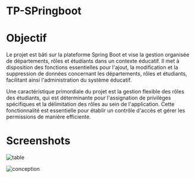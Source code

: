 # TP-SPringboot
# Objectif
Le projet est bâti sur la plateforme Spring Boot et vise la gestion organisée de départements, rôles et étudiants dans un contexte éducatif. Il met à disposition des fonctions essentielles pour l'ajout, la modification et la suppression de données concernant les départements, rôles et étudiants, facilitant ainsi l'administration du système éducatif.

Une caractéristique primordiale du projet est la gestion flexible des rôles des étudiants, qui est déterminante pour l'assignation de privilèges spécifiques et la délimitation des rôles au sein de l'application. Cette fonctionnalité est essentielle pour établir un contrôle d'accès et gérer les permissions de manière efficiente.
# Screenshots

![table](https://github.com/hasnahatti70/TP-SPringboot/assets/127605934/00618525-4bcc-4dbc-bcaa-b6dbced7ec4d)



![conception](https://github.com/hasnahatti70/TP-SPringboot/assets/127605934/ff2f7d76-2ff9-4043-81f7-7f77e9ec4d21)
